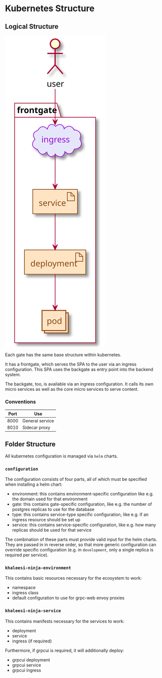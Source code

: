 # Kubernetes Structure

## Logical Structure

![Kubernetes Logical Structure](/documentation/images/kubernetes-logical-structure.svg)

Each gate has the same base structure within kubernetes.

It has a frontgate, which serves the SPA to the user via an ingress configuration.
This SPA uses the backgate as entry point into the backend system.

The backgate, too, is available via an ingress configuration.
It calls its own micro services as well as the core micro services to serve content.

### Conventions

| Port | Use                     |
| ---- | ----------------------- |
| 8000 | General service         |
| 8010 | Sidecar proxy           |

## Folder Structure

All kubernetes configuration is managed via `helm` charts.

### `configuration`

The configuration consists of four parts, all of which must be specified when installing a helm chart:

* environment: this contains environment-specific configuration like e.g. the domain used for that environment
* gate: this contains gate-specific configuration, like e.g. the number of postgres replicas to use for the database
* type: this contains service-type specific configuration, like e.g. if an ingress resource should be set up
* service: this contains service-specific configuration, like e.g. how many replicas should be used for that service

The combination of these parts must provide valid input for the helm charts.
They are passed in in reverse order, so that more generic configuration can override specific configuration (e.g. in `development`, only a single replica is required per service).

### `khaleesi-ninja-environment`

This contains basic resources necessary for the ecosystem to work:

* namespace
* ingress class
* default configuration to use for grpc-web envoy proxies

### `khaleesi-ninja-service`

This contains manifests necessary for the services to work:

* deployment
* service
* ingress (if required)

Furthermore, if grpcui is required, it will additionally deploy:
* grpcui deployment
* grpcui service
* grpcui ingress
